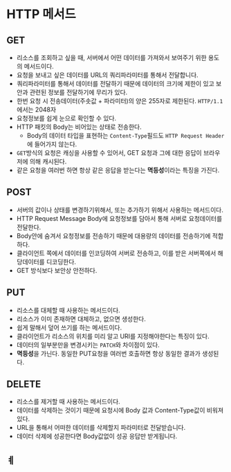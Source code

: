 # HTTP 메서드

## GET
- 리소스를 조회하고 싶을 때, 서버에서 어떤 데이터를 가져와서 보여주기 위한 용도의 메서드이다.
- 요청을 보내고 싶은 데이터를 URL의 쿼리파라미터를 통해서 전달합니다.
- 쿼리파라미터를 통해서 데이터를 전달하기 때문에 데이터의 크기에 제한이 있고 보안과 관련된 정보를 전달하기에 무리가 있다.
- 한번 요청 시 전송데이터(주솟값 + 파라미터)의 양은 255자로 제한된다. `HTTP/1.1`에서는 2048자
- 요청정보를 쉽게 눈으로 확인할 수 있다.
- HTTP 패킷의 Body는 비어있는 상태로 전송한다.
    - Body의 데이터 타입을 표현하는 `Content-Type`필드도 `HTTP Request Header`에 들어가지 않는다.
- `GET`방식의 요청은 캐싱을 사용할 수 있어서, GET 요청과 그에 대한 응답이 브라우저에 의해 캐시된다.
- 같은 요청을 여러번 하면 항상 같은 응답을 받는다는 **멱등성**이라는 특징을 가진다.

## POST
- 서버의 값이나 상태를 변경하기위해서, 또는 추가하기 위해서 사용하는 메서드이다.
- HTTP Request Message Body에 요청정보를 담아서 통해 서버로 요청데이터를 전달한다.
- Body안에 숨겨서 요청정보를 전송하기 때문에 대용량의 데이터를 전송하기에 적합하다.
- 클라이언트 쪽에서 데이터를 인코딩하여 서버로 전송하고, 이를 받은 서버쪽에서 해당데이터를 디코딩한다.
- GET 방식보다 보안상 안전하다.

## PUT
- 리소스를 대체할 때 사용하는 메서드이다.
- 리소스가 이미 존재하면 대체하고, 없으면 생성한다.
- 쉽게 말해서 덮어 쓰기를 하는 메서드이다.
- 클라이언트가 리소스의 위치를 미리 알고 URI를 지정해야한다는 특징이 있다.
- 데이터의 일부분만을 변경시키는 `PATCH`와 차이점이 있다.
- **멱등성**을 가닌다. 동일한 PUT요청을 여러번 호출하면 항상 동일한 결과가 생성된다.

## DELETE
- 리소스를 제거할 때 사용하는 메서드이다.
- 데이터를 삭제하는 것이기 때문에 요청시에 Body 값과 Content-Type값이 비워져있다.
- URL을 통해서 어떠한 데이터를 삭제할지 파라미터로 전달받습니다.
- 데이터 삭제에 성공한다면 Body값없이 성공 응답만 받게됩니다.

## ㅖ